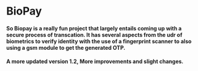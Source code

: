 # BioPay
#### So Biopay is a really fun project that largely entails coming up with a secure process of transcation. It has several aspects from the udr of biometrics to verify identity with the use of a fingerprint scanner to also using a gsm module to get the generated OTP. 
#### A more updated version 1.2, More improvements and slight changes. 
